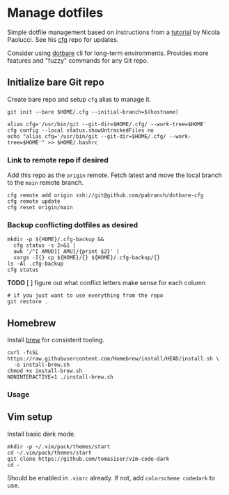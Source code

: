 # Manage dotfiles

Simple dotfile management based on instructions from a
[tutorial](https://www.atlassian.com/git/tutorials/dotfiles) by Nicola Paolucci.
See his [cfg](https://github.com/durdn/cfg) repo for updates.

Consider using [dotbare](https://github.com/kazhala/dotbare#readme) cli for
long-term environments. Provides more features and "fuzzy" commands for any
Git repo.

## Initialize bare Git repo

Create bare repo and setup `cfg` alias to manage it.
```
git init --bare $HOME/.cfg --initial-branch=$(hostname)

alias cfg='/usr/bin/git --git-dir=$HOME/.cfg/ --work-tree=$HOME'
cfg config --local status.showUntrackedFiles no
echo "alias cfg='/usr/bin/git --git-dir=$HOME/.cfg/ --work-tree=$HOME'" >> $HOME/.bashrc
```

### Link to remote repo if desired

Add this repo as the `origin` remote. Fetch latest and move the local branch to
the `main` remote branch.
```
cfg remote add origin ssh://git@github.com/pabranch/dotbare-cfg
cfg remote update
cfg reset origin/main
```

### Backup conflicting dotfiles as desired

```
mkdir -p ${HOME}/.cfg-backup &&
  cfg status -s 2>&1 |
  awk '/^[ AMUD][ AMU]/{print $2}' |
  xargs -I{} cp ${HOME}/{} ${HOME}/.cfg-backup/{}
ls -Al .cfg-backup
cfg status
```
**TODO**
[ ] figure out what conflict letters make sense for each column

```
# if you just want to use everything from the repo
git restore .
```

## Homebrew

Install [brew](https://brew.sh) for consistent tooling.

```
curl -fsSL https://raw.githubusercontent.com/Homebrew/install/HEAD/install.sh \
  -o install-brew.sh
chmod +x install-brew.sh
NONINTERACTIVE=1 ./install-brew.sh
```

### Usage

## Vim setup

Install basic dark mode.
```
mkdir -p ~/.vim/pack/themes/start
cd ~/.vim/pack/themes/start
git clone https://github.com/tomasiser/vim-code-dark
cd -
```
Should be enabled in `.vimrc` already. If not, add `colorscheme codedark` to use.
